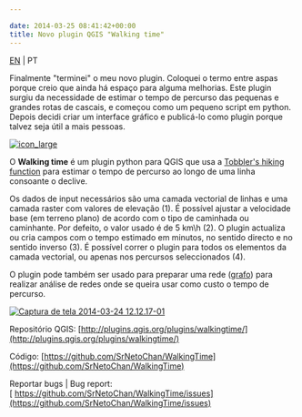 ```yaml
---

date: 2014-03-25 08:41:42+00:00
title: Novo plugin QGIS "Walking time"
---
```


[EN](https://gisunchained.wordpress.com/2014/03/25/novo-plugin-qgis-new-qgis-plugin-walking-time/) | PT




Finalmente "terminei" o meu novo plugin. Coloquei o termo entre aspas porque creio que ainda há espaço para alguma melhorias. Este plugin surgiu da necessidade de estimar o tempo de percurso das pequenas e grandes rotas de cascais, e começou como um pequeno script em python. Depois decidi criar um interface gráfico e publicá-lo como plugin porque talvez seja útil a mais pessoas.




[![icon_large](http://sigsemgrilhetas.files.wordpress.com/2014/03/icon_large.png?w=150)
](http://sigsemgrilhetas.files.wordpress.com/2014/03/icon_large.png)




O **Walking time** é um plugin python para QGIS que usa a [Tobbler's hiking function](https://en.wikipedia.org/wiki/Tobler's_hiking_function) para estimar o tempo de percurso ao longo de uma linha consoante o declive.




Os dados de input necessários são uma camada vectorial de linhas e uma camada raster com valores de elevação (1). É possível ajustar a velocidade base (em terreno plano) de acordo com o tipo de caminhada ou caminhante. Por defeito, o valor usado é de 5 km\h (2). O plugin actualiza ou cria campos com o tempo estimado em minutos, no sentido directo e no sentido inverso (3). É possível correr o plugin para todos os elementos da camada vectorial, ou apenas nos percursos seleccionados (4).




O plugin pode também ser usado para preparar uma rede ([grafo](https://pt.wikipedia.org/wiki/Teoria_dos_grafos)) para realizar análise de redes onde se queira usar como custo o tempo de percurso.




[![Captura de tela 2014-03-24 12.12.17-01](http://sigsemgrilhetas.files.wordpress.com/2014/03/captura-de-tela-2014-03-24-12-12-17-01.png)
](http://sigsemgrilhetas.files.wordpress.com/2014/03/captura-de-tela-2014-03-24-12-12-17-01.png)


Repositório QGIS: [http://plugins.qgis.org/plugins/walkingtime/](http://plugins.qgis.org/plugins/walkingtime/)

Código: [https://github.com/SrNetoChan/WalkingTime](https://github.com/SrNetoChan/WalkingTime)

Reportar bugs | Bug report:[ https://github.com/SrNetoChan/WalkingTime/issues](https://github.com/SrNetoChan/WalkingTime/issues)
